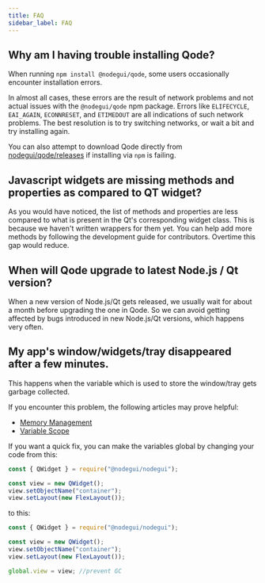 ```yaml
---
title: FAQ
sidebar_label: FAQ
---
```


## Why am I having trouble installing Qode?

When running `npm install @nodegui/qode`, some users occasionally encounter
installation errors.

In almost all cases, these errors are the result of network problems and not
actual issues with the `@nodegui/qode` npm package. Errors like `ELIFECYCLE`,
`EAI_AGAIN`, `ECONNRESET`, and `ETIMEDOUT` are all indications of such
network problems. The best resolution is to try switching networks, or
wait a bit and try installing again.

You can also attempt to download Qode directly from
[nodegui/qode/releases](https://github.com/nodegui/qode/releases)
if installing via `npm` is failing.

## Javascript widgets are missing methods and properties as compared to QT widget?

As you would have noticed, the list of methods and properties are less compared to what is present in the Qt's corresponding widget class. This is because we haven't written wrappers for them yet. You can help add more methods by following the development guide for contributors. Overtime this gap would reduce.

## When will Qode upgrade to latest Node.js / Qt version?

When a new version of Node.js/Qt gets released, we usually wait for about a month
before upgrading the one in Qode. So we can avoid getting affected by bugs
introduced in new Node.js/Qt versions, which happens very often.

## My app's window/widgets/tray disappeared after a few minutes.

This happens when the variable which is used to store the window/tray gets
garbage collected.

If you encounter this problem, the following articles may prove helpful:

- [Memory Management][memory-management]
- [Variable Scope][variable-scope]

If you want a quick fix, you can make the variables global by changing your
code from this:

```javascript
const { QWidget } = require("@nodegui/nodegui");

const view = new QWidget();
view.setObjectName("container");
view.setLayout(new FlexLayout());
```

to this:

```javascript
const { QWidget } = require("@nodegui/nodegui");

const view = new QWidget();
view.setObjectName("container");
view.setLayout(new FlexLayout());

global.view = view; //prevent GC
```

[memory-management]: https://developer.mozilla.org/en-US/docs/Web/JavaScript/Memory_Management
[variable-scope]: https://msdn.microsoft.com/library/bzt2dkta(v=vs.94).aspx
